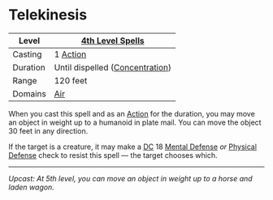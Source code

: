 # Telekinesis

| Level    | [4th Level Spells](4th%20Level%20Spells.md)                           |
| -------- | --------------------------------------------------------------------- |
| Casting  | 1 [Action](../../../../Game%20Procedures/Core%20Procedures/Action.md) |
| Duration | Until dispelled ([Concentration](../../Concentration.md))             |
| Range    | 120 feet                                                              |
| Domains  | [Air](../../Spell%20Domains/Air.md)                                   |

When you cast this spell and as an [Action](../../../../Game%20Procedures/Core%20Procedures/Action.md) for the duration, you may move an object in weight up to a humanoid in plate mail. You can move the object 30 feet in any direction.

If the target is a creature, it may make a [DC](../../../../Game%20Procedures/Core%20Procedures/DC.md) 18 [Mental Defense](../../../../Player%20Characters/Derived%20Statistics/Mental%20Defense.md) *or* [Physical Defense](../../../../Player%20Characters/Derived%20Statistics/Physical%20Defense.md) check to resist this spell — the target chooses which.

---
*Upcast: At 5th level, you can move an object in weight up to a horse and laden wagon.*
